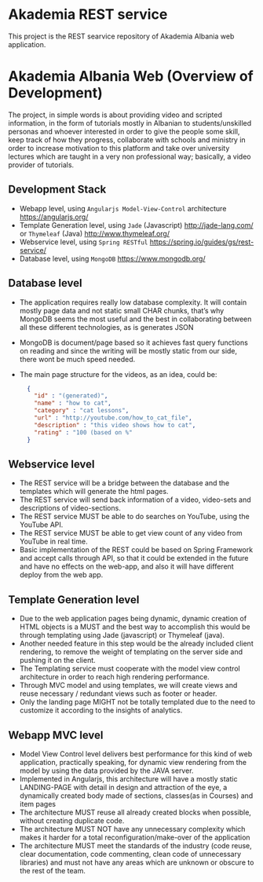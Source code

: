 # Akademia REST service
This project is the REST searvice repository of Akademia Albania web application.

# Akademia Albania Web (Overview of Development)
The project, in simple words is about providing video and scripted information, in the form of tutorials mostly in Albanian to students/unskilled personas and whoever interested in order to give the people some skill, keep track of how they progress, collaborate with schools and ministry in order to increase motivation to this platform and take over university lectures which are taught in a very non professional way; basically, a video provider of tutorials.

## Development Stack
- Webapp level, using `Angularjs Model-View-Control` architecture https://angularjs.org/
- Template Generation level, using `Jade` (Javascript) http://jade-lang.com/ or `Thymeleaf` (Java) http://www.thymeleaf.org/
- Webservice level, using `Spring RESTful` https://spring.io/guides/gs/rest-service/
- Database level, using `MongoDB` https://www.mongodb.org/

## Database level
- The application requires really low database complexity. It will contain mostly page data and not static small CHAR chunks, that’s why MongoDB seems the most useful and the best in collaborating between all these different technologies, as is generates JSON
- MongoDB is document/page based so it achieves fast query functions on reading and since the writing will be mostly static from our side, there wont be much speed needed.
- The main page structure for the videos, as an idea, could be:
  
  ```json
    {
      "id" : "(generated)",
      "name" : "how to cat",
      "category" : "cat lessons",
      "url" : "http://youtube.com/how_to_cat_file",
      "description" : "this video shows how to cat",
      "rating" : "100 (based on %"
    }
  ```

## Webservice level
- The REST service will be a bridge between the database and the templates which will generate the html pages.
- The REST service will send back information of a video, video-sets and descriptions of video-sections.
- The REST service MUST be able to do searches on YouTube, using the YouTube API.
- The REST service MUST be able to get view count of any video from YouTube in real time.
- Basic implementation of the REST could be based on Spring Framework and accept calls through API, so that it could be extended in the future and have no effects on the web-app, and also it will have different deploy from the web app.

## Template Generation level
- Due to the web application pages being dynamic, dynamic creation of HTML objects is a MUST and the best way to accomplish this would be through templating using Jade (javascript) or Thymeleaf (java). 
- Another needed feature in this step would be the already included client rendering, to remove the weight of templating on the server side and pushing it on the client.
- The Templating service must cooperate with the model view control architecture in order to reach high rendering performance.
- Through MVC model and using templates, we will create views and reuse necessary / redundant views such as footer or header.
- Only the landing page MIGHT not be totally templated due to the need to customize it according to the insights of analytics.

## Webapp MVC level
- Model View Control level delivers best performance for this kind of web application, practically speaking, for dynamic view rendering from the model by using the data provided by the JAVA server.
- Implemented in Angularjs, this architecture will have a mostly static LANDING-PAGE with detail in design and attraction of the eye, a dynamically created body made of sections, classes(as in Courses) and item pages
- The architecture MUST reuse all already created blocks when possible, without creating duplicate code.
- The architecture MUST NOT have any unnecessary complexity which makes it harder for a total reconfiguration/make-over of the application
- The architecture MUST meet the standards of the industry (code reuse, clear documentation, code commenting, clean code of unnecessary libraries) and must not have any areas which are unknown or obscure to the rest of the team.



